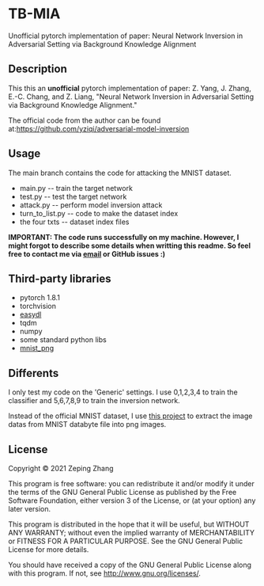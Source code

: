 # TB-MIA
Unofficial pytorch implementation of paper: Neural Network Inversion in Adversarial Setting via Background Knowledge Alignment

## Description
This this an <b>unofficial</b> pytorch implementation of paper:	Z. Yang, J. Zhang, E.-C. Chang, and Z. Liang, "Neural Network Inversion in Adversarial Setting via Background Knowledge Alignment."


The official code from the author can be found at:https://github.com/yziqi/adversarial-model-inversion

## Usage
The main branch contains the code for attacking the MNIST dataset. 

* main.py -- train the target network
* test.py -- test the target network
* attack.py -- perform model inversion attack
* turn_to_list.py -- code to make the dataset index
* the four txts -- dataset index files

<b>IMPORTANT: The code runs successfully on my machine. However, I might forgot to describe some details when writting this readme. So feel free to contact me via [email](mailto:zhangzp9970@outlook.com) or GitHub issues :)</b>

## Third-party libraries

* pytorch 1.8.1
* torchvision
* [easydl](https://github.com/thuml/easydl)
* tqdm
* numpy
* some standard python libs
* [mnist_png](https://github.com/myleott/mnist_png)

## Differents
I only test my code on the 'Generic' settings. I use 0,1,2,3,4 to train the classifier and 5,6,7,8,9 to train the inversion network.

Instead of the official MNIST dataset, I use [this project](https://github.com/myleott/mnist_png) to extract the image datas from MNIST databyte file into png images.


## License

Copyright © 2021 Zeping Zhang

This program is free software: you can redistribute it and/or modify
it under the terms of the GNU General Public License as published by
the Free Software Foundation, either version 3 of the License, or
(at your option) any later version.

This program is distributed in the hope that it will be useful,
but WITHOUT ANY WARRANTY; without even the implied warranty of
MERCHANTABILITY or FITNESS FOR A PARTICULAR PURPOSE.  See the
GNU General Public License for more details.

You should have received a copy of the GNU General Public License
along with this program.  If not, see <http://www.gnu.org/licenses/>.